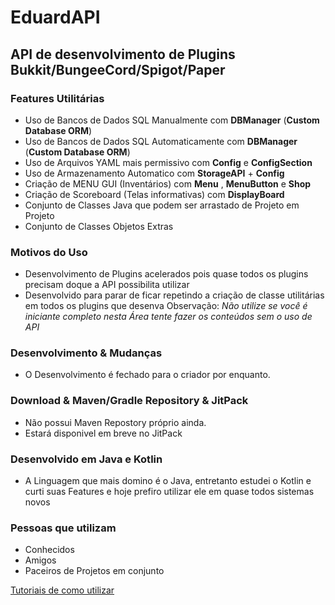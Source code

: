 # EduardAPI
## API de desenvolvimento de Plugins Bukkit/BungeeCord/Spigot/Paper

### Features Utilitárias
- Uso de Bancos de Dados SQL Manualmente com **DBManager** (**Custom Database ORM**)
- Uso de Bancos de Dados SQL Automaticamente com **DBManager** (**Custom Database ORM**)
- Uso de Arquivos YAML mais permissivo com **Config** e **ConfigSection**
- Uso de Armazenamento Automatico com **StorageAPI** + **Config** 
- Criação de MENU GUI (Inventários) com **Menu** , **MenuButton** e **Shop**
- Criação de Scoreboard (Telas informativas) com **DisplayBoard**
- Conjunto de Classes Java que podem ser arrastado de Projeto em Projeto
- Conjunto de Classes Objetos Extras

### Motivos do Uso
- Desenvolvimento de Plugins acelerados pois quase todos os plugins precisam doque a API possibilita utilizar
- Desenvolvido para parar de ficar repetindo a criação de classe utilitárias em todos os plugins que desenva
Observação: *Não utilize se você é iniciante completo nesta Área tente fazer os conteúdos sem o uso de API*


### Desenvolvimento & Mudanças
- O Desenvolvimento é fechado para o criador por enquanto.

### Download & Maven/Gradle Repository & JitPack
- Não possui Maven Repostory próprio ainda.
- Estará disponivel em breve no JitPack


### Desenvolvido em Java e Kotlin
- A Linguagem que mais domino é o Java, entretanto estudei o Kotlin e curti suas Features e hoje prefiro utilizar ele em quase todos sistemas novos

### Pessoas que utilizam
- Conhecidos
- Amigos
- Paceiros de Projetos em conjunto

[Tutoriais de como utilizar ](https://github.com/EduardMaster/EduardAPI/wiki)
